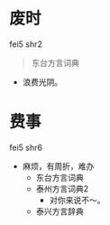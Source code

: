 # 废时
fei5 shr2
> 东台方言词典
- 浪费光阴。

# 费事
fei5 shr6
+ 麻烦，有周折，难办
  * 东台方言词典
  * 泰州方言词典2
    - 对你来说不～。
  * 泰兴方言辞典
